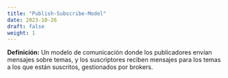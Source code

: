 ```yaml
---
title: "Publish-Subscribe-Model"
date: 2023-10-26
draft: false
weight: 1
---
```


**Definición:** Un modelo de comunicación donde los publicadores envían mensajes sobre temas, y los suscriptores reciben mensajes para los temas a los que están suscritos, gestionados por brokers.
